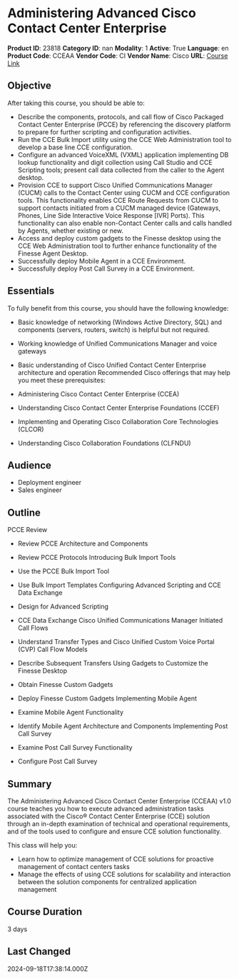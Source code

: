 # Administering Advanced Cisco Contact Center Enterprise

**Product ID**: 23818
**Category ID**: nan
**Modality**: 1
**Active**: True
**Language**: en
**Product Code**: CCEAA
**Vendor Code**: CI
**Vendor Name**: Cisco
**URL**: [Course Link](https://www.fastlaneus.com/course/cisco-cceaa)

## Objective
After taking this course, you should be able to:



- Describe the components, protocols, and call flow of Cisco Packaged Contact Center Enterprise (PCCE) by referencing the discovery platform to prepare for further scripting and configuration activities.
- Run the CCE Bulk Import utility using the CCE Web Administration tool to develop a base line CCE configuration.
- Configure an advanced VoiceXML (VXML) application implementing DB lookup functionality and digit collection using Call Studio and CCE Scripting tools; present call data collected from the caller to the Agent desktop.
- Provision CCE to support Cisco Unified Communications Manager (CUCM) calls to the Contact Center using CUCM and CCE configuration tools. This functionality enables CCE Route Requests from CUCM to support contacts initiated from a CUCM managed device (Gateways, Phones, Line Side Interactive Voice Response [IVR] Ports). This functionality can also enable non-Contact Center calls and calls handled by Agents, whether existing or new.
- Access and deploy custom gadgets to the Finesse desktop using the CCE Web Administration tool to further enhance functionality of the Finesse Agent Desktop.
- Successfully deploy Mobile Agent in a CCE Environment.
- Successfully deploy Post Call Survey in a CCE Environment.

## Essentials
To fully benefit from this course, you should have the following knowledge:



- Basic knowledge of networking (Windows Active Directory, SQL) and components (servers, routers, switch) is helpful but not required.
- Working knowledge of Unified Communications Manager and voice gateways
- Basic understanding of Cisco Unified Contact Center Enterprise architecture and operation
Recommended Cisco offerings that may help you meet these prerequisites:



- Administering Cisco Contact Center Enterprise (CCEA)
- Understanding Cisco Contact Center Enterprise Foundations (CCEF)
- Implementing and Operating Cisco Collaboration Core Technologies (CLCOR)
- Understanding Cisco Collaboration Foundations (CLFNDU)

## Audience
- Deployment engineer
- Sales engineer

## Outline
PCCE Review



- Review PCCE Architecture and Components
- Review PCCE Protocols
Introducing Bulk Import Tools



- Use the PCCE Bulk Import Tool
- Use Bulk Import Templates
Configuring Advanced Scripting and CCE Data Exchange



- Design for Advanced Scripting
- CCE Data Exchange
Cisco Unified Communications Manager Initiated Call Flows



- Understand Transfer Types and Cisco Unified Custom Voice Portal (CVP) Call Flow Models
- Describe Subsequent Transfers
Using Gadgets to Customize the Finesse Desktop



- Obtain Finesse Custom Gadgets
- Deploy Finesse Custom Gadgets
Implementing Mobile Agent



- Examine Mobile Agent Functionality
- Identify Mobile Agent Architecture and Components
Implementing Post Call Survey



- Examine Post Call Survey Functionality
- Configure Post Call Survey

## Summary
The Administering Advanced Cisco Contact Center Enterprise (CCEAA) v1.0 course teaches you how to execute advanced administration tasks associated with the Cisco® Contact Center Enterprise (CCE) solution through an in-depth examination of technical and operational requirements, and of the tools used to configure and ensure CCE solution functionality.

This class will help you:



- Learn how to optimize management of CCE solutions for proactive management of contact centers tasks
- Manage the effects of using CCE solutions for scalability and interaction between the solution components for centralized application management

## Course Duration
3 days

## Last Changed
2024-09-18T17:38:14.000Z

